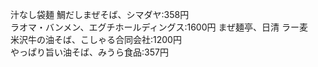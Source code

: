 汁なし袋麺 鯛だしまぜそば、シマダヤ:358円  
ラオマ・バンメン、エグチホールディングス:1600円 まぜ麺亭、日清 ラー麦  
米沢牛の油そば、こしゃる合同会社:1200円  
やっぱり旨い油そば、みうら食品:357円